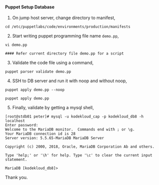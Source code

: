 #### Puppet Setup Database

1. On jump host server, change directory to manifest, 

```
cd /etc/puppetlabs/code/environments/production/manifests
```

2. Start writing puppet programming file name `demo.pp`,

```
vi demo.pp

#### Refer current directory file demo.pp for a script
```

3. Validate the code file using a command,

```
puppet parser validate demo.pp
```

4. SSH to DB server and run it with noop and without noop,

```
puppet apply demo.pp --noop

puppet apply demo.pp
```

5. Finally, validate by getting a mysql shell, 

```
[root@stdb01 peter]# mysql -u kodekloud_cap -p kodekloud_db8 -h localhost
Enter password:
Welcome to the MariaDB monitor.  Commands end with ; or \g.
Your MariaDB connection id is 28
Server version: 5.5.65-MariaDB MariaDB Server

Copyright (c) 2000, 2018, Oracle, MariaDB Corporation Ab and others.

Type 'help;' or '\h' for help. Type '\c' to clear the current input statement.

MariaDB [kodekloud_db8]>
```

Thank you.
